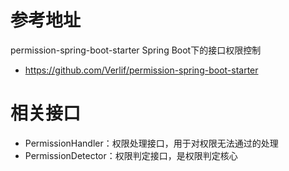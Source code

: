 # 参考地址
permission-spring-boot-starter Spring Boot下的接口权限控制
- https://github.com/Verlif/permission-spring-boot-starter

# 相关接口
- PermissionHandler：权限处理接口，用于对权限无法通过的处理
- PermissionDetector：权限判定接口，是权限判定核心

